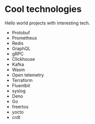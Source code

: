 # Cool technologies

Hello world projects with interesting tech.

- Protobuf
- Prometheus
- Redis
- GraphQL
- gRPC
- Clickhouse
- Kafka
- Wasm
- Open telemetry
- Terraform
- Fluentbit
- syslog
- Deno
- Go
- freertos
- yocto
- crdt



<!-- spark, vector search, ML, bazel, graph dbs, gemini, electron, k8s, nginx, redis caching -->
